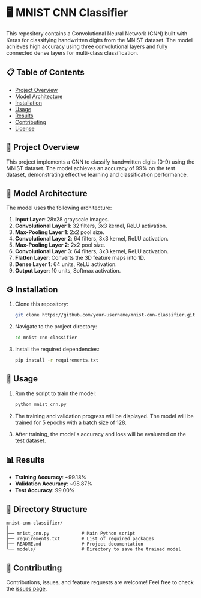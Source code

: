 # 🖥️ MNIST CNN Classifier

This repository contains a Convolutional Neural Network (CNN) built with Keras for classifying handwritten digits from the MNIST dataset. The model achieves high accuracy using three convolutional layers and fully connected dense layers for multi-class classification.

## 📋 Table of Contents
- [Project Overview](#project-overview)
- [Model Architecture](#model-architecture)
- [Installation](#installation)
- [Usage](#usage)
- [Results](#results)
- [Contributing](#contributing)
- [License](#license)

## 🚀 Project Overview

This project implements a CNN to classify handwritten digits (0-9) using the MNIST dataset. The model achieves an accuracy of 99% on the test dataset, demonstrating effective learning and classification performance.

## 🧠 Model Architecture

The model uses the following architecture:

1. **Input Layer**: 28x28 grayscale images.
2. **Convolutional Layer 1**: 32 filters, 3x3 kernel, ReLU activation.
3. **Max-Pooling Layer 1**: 2x2 pool size.
4. **Convolutional Layer 2**: 64 filters, 3x3 kernel, ReLU activation.
5. **Max-Pooling Layer 2**: 2x2 pool size.
6. **Convolutional Layer 3**: 64 filters, 3x3 kernel, ReLU activation.
7. **Flatten Layer**: Converts the 3D feature maps into 1D.
8. **Dense Layer 1**: 64 units, ReLU activation.
9. **Output Layer**: 10 units, Softmax activation.

## ⚙️ Installation

1. Clone this repository:
    ```bash
    git clone https://github.com/your-username/mnist-cnn-classifier.git
    ```
2. Navigate to the project directory:
    ```bash
    cd mnist-cnn-classifier
    ```
3. Install the required dependencies:
    ```bash
    pip install -r requirements.txt
    ```

## 📝 Usage

1. Run the script to train the model:
    ```bash
    python mnist_cnn.py
    ```
2. The training and validation progress will be displayed. The model will be trained for 5 epochs with a batch size of 128.

3. After training, the model's accuracy and loss will be evaluated on the test dataset.

## 📊 Results

- **Training Accuracy**: ~99.18%
- **Validation Accuracy**: ~98.87%
- **Test Accuracy**: 99.00%

## 📂 Directory Structure

```
mnist-cnn-classifier/
│
├── mnist_cnn.py            # Main Python script
├── requirements.txt        # List of required packages
├── README.md               # Project documentation
└── models/                 # Directory to save the trained model
```

## 🤝 Contributing

Contributions, issues, and feature requests are welcome! Feel free to check the [issues page](https://github.com/Vamsi404/handwritten-digit-recognition-using-CNN/issues).
